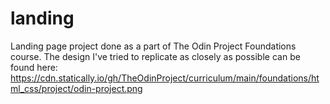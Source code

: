 # landing

Landing page project done as a part of The Odin Project Foundations course. The design I've tried to replicate as closely as possible can be found here: https://cdn.statically.io/gh/TheOdinProject/curriculum/main/foundations/html_css/project/odin-project.png
